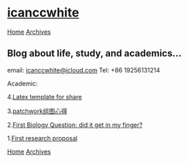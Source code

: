
[icanccwhite](/)
================

[Home](/) [Archives](/archives)

Blog about life, study, and academics...
-----------------------------------------
email: icanccwhite@icloud.com
Tel: +86 19256131214



Academic:

4.[Latex template for share](blog/Latex_template.md)

3.[patchwork组图心得](/blog/patchwork组图心得.html)

2.[First Biology Question: did it get in my finger?](/blog/First_biology_question.html)

1.[First research proposal](/blog/first_proposal.html)

[Home](/) [Archives](/archives)
